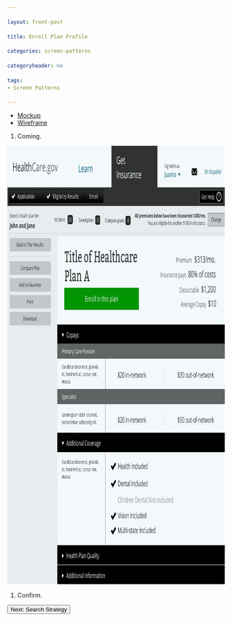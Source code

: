 ```yaml
---

layout: front-post

title: Enroll Plan Profile

categories: screen-patterns

categoryheader: no

tags:
- Screen Patterns

--- 
```


<ul class="nav nav-tabs">
<li><a data-toggle="tab" href="#tab1">Mockup</a></li>
<li class="active"><a data-toggle="tab" href="#tab2">Wireframe</a></li>
</ul>
<div class="tab-content">
<div id="tab1" class="tab-pane">
<ol class="rounded-list">
<li><a><span>Coming.</span></a></li>
</ol>
</div>
<div id="tab2" class="tab-pane active">
<p><a href="../../images/Enroll___Plan_Profile-e1359494598102.jpg"><img width="960" height="1013" src="../../images/Enroll___Plan_Profile-e1359494598102.jpg" alt="Enroll___Plan_Profile" class="alignnone size-full wp-image-1289"></a></p>
<ol class="rounded-list">
<li><a><span>Confirm.</span></a></li>
</ol>
</div>
</div>
<p><a href="/search-strategy/" title="Homepage"><button type="button" class="btn">Next: Search Strategy</button></a></p>
